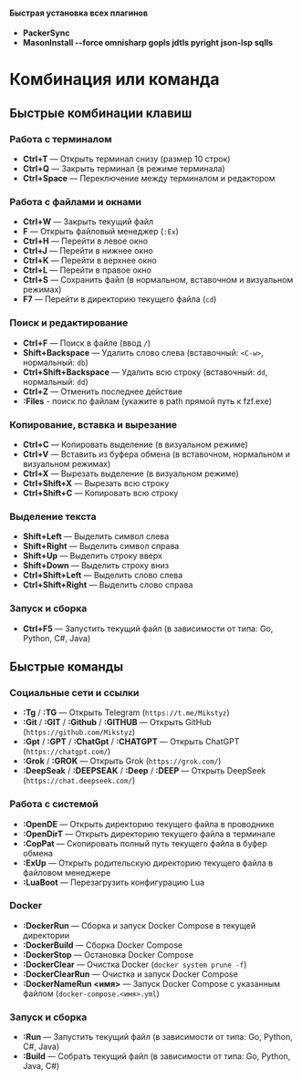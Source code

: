 
#### Быстрая установка всех плагинов 
- **PackerSync**
- **MasonInstall --force omnisharp gopls jdtls pyright json-lsp sqlls**

# Комбинация или команда

## Быстрые комбинации клавиш

### Работа с терминалом
- **Ctrl+T** — Открыть терминал снизу (размер 10 строк)
- **Ctrl+Q** — Закрыть терминал (в режиме терминала)
- **Ctrl+Space** — Переключение между терминалом и редактором

### Работа с файлами и окнами
- **Ctrl+W** — Закрыть текущий файл
- **F** — Открыть файловый менеджер (`:Ex`)
- **Ctrl+H** — Перейти в левое окно
- **Ctrl+J** — Перейти в нижнее окно
- **Ctrl+K** — Перейти в верхнее окно
- **Ctrl+L** — Перейти в правое окно
- **Ctrl+S** — Сохранить файл (в нормальном, вставочном и визуальном режимах)
- **F7** — Перейти в директорию текущего файла (`cd`)

### Поиск и редактирование
- **Ctrl+F** — Поиск в файле (ввод `/`)
- **Shift+Backspace** — Удалить слово слева (вставочный: `<C-w>`, нормальный: `db`)
- **Ctrl+Shift+Backspace** — Удалить всю строку (вставочный: `dd`, нормальный: `dd`)
- **Ctrl+Z** — Отменить последнее действие
- **:Files** - поиск по файлам (укажите в path прямой путь к fzf.exe)

### Копирование, вставка и вырезание
- **Ctrl+C** — Копировать выделение (в визуальном режиме)
- **Ctrl+V** — Вставить из буфера обмена (в вставочном, нормальном и визуальном режимах)
- **Ctrl+X** — Вырезать выделение (в визуальном режиме)
- **Ctrl+Shift+X** — Вырезать всю строку
- **Ctrl+Shift+C** — Копировать всю строку

### Выделение текста
- **Shift+Left** — Выделить символ слева
- **Shift+Right** — Выделить символ справа
- **Shift+Up** — Выделить строку вверх
- **Shift+Down** — Выделить строку вниз
- **Ctrl+Shift+Left** — Выделить слово слева
- **Ctrl+Shift+Right** — Выделить слово справа

### Запуск и сборка
- **Ctrl+F5** — Запустить текущий файл (в зависимости от типа: Go, Python, C#, Java)

## Быстрые команды

### Социальные сети и ссылки
- **:Tg** / **:TG** — Открыть Telegram (`https://t.me/Mikstyz`)
- **:Git** / **:GIT** / **:Github** / **:GITHUB** — Открыть GitHub (`https://github.com/Mikstyz`)
- **:Gpt** / **:GPT** / **:ChatGpt** / **:CHATGPT** — Открыть ChatGPT (`https://chatgpt.com/`)
- **:Grok** / **:GROK** — Открыть Grok (`https://grok.com/`)
- **:DeepSeak** / **:DEEPSEAK** / **:Deep** / **:DEEP** — Открыть DeepSeek (`https://chat.deepseek.com/`)

### Работа с системой
- **:OpenDE** — Открыть директорию текущего файла в проводнике
- **:OpenDirT** — Открыть директорию текущего файла в терминале
- **:CopPat** — Скопировать полный путь текущего файла в буфер обмена
- **:ExUp** — Открыть родительскую директорию текущего файла в файловом менеджере
- **:LuaBoot** — Перезагрузить конфигурацию Lua

### Docker
- **:DockerRun** — Сборка и запуск Docker Compose в текущей директории
- **:DockerBuild** — Сборка Docker Compose
- **:DockerStop** — Остановка Docker Compose
- **:DockerClear** — Очистка Docker (`docker system prune -f`)
- **:DockerClearRun** — Очистка и запуск Docker Compose
- **:DockerNameRun <имя>** — Запуск Docker Compose с указанным файлом (`docker-compose.<имя>.yml`)

### Запуск и сборка
- **:Run** — Запустить текущий файл (в зависимости от типа: Go, Python, C#, Java)
- **:Build** — Собрать текущий файл (в зависимости от типа: Go, Python, Java, C#)
